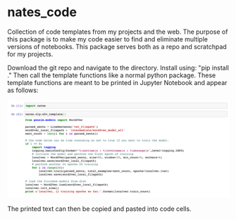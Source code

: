# nates_code
Collection of code templates from my projects and the web. The purpose of this package is to make my code easier to find and eliminate multiple versions of notebooks. This package serves both as a repo and scratchpad for my projects.

Download the git repo and navigate to the directory. Install using: "pip install ."
Then call the template functions like a normal python package.
These template functions are meant to be printed in Jupyter Notebook and appear as follows:

![](examples/example_usage.png?raw=true)


The printed text can then be copied and pasted into code cells.
